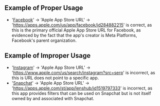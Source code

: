 ## Example of Proper Usage
* '[Facebook](https://golden.com/wiki/Facebook_(platform)-3R5)' → 'Apple App Store URL' → 'https://apps.apple.com/us/app/facebook/id284882215' is correct, as this is the primary official Apple App Store URL for Facebook, as evidenced by the fact that the app's creator is Meta Platforms, Facebook's parent organization.

## Example of Improper Usage
* '[Instagram](https://golden.com/wiki/Instagram-GP4KKM)' → 'Apple App Store URL' → 'https://www.apple.com/us/search/instagram?src=serp' is incorrect, as this is URL does not point to a specific app.
*  '[Snapchat](https://golden.com/wiki/Snapchat-6VVKYW)' → 'Apple App Store URL' → 'https://apps.apple.com/st/app/lenshub/id1519797333' is incorrect, as this app provides filters that can be used on Snapchat but is not itself owned by and associated with Snapchat.
